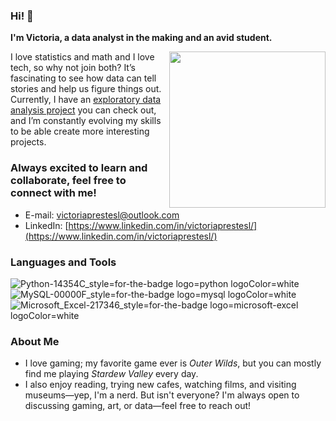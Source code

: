 ### Hi! 👋  

**I'm Victoria, a data analyst in the making and an avid student.**

<img align='right' src='https://media1.tenor.com/m/v5lxzTqe79AAAAAd/outer-wilds.gif' width='250'>

I love statistics and math and I love tech, so why not join both? It’s fascinating to see how data can tell stories and help us figure things out.
Currently, I have an [exploratory data analysis project](https://github.com/victoriaprestes/ifood-data-analyst-case) you can check out, and I’m constantly evolving my skills to be able create more interesting projects.


### Always excited to learn and collaborate, feel free to connect with me!
* E-mail: [victoriaprestesl@outlook.com](mailto:victoriaprestesl@outlook.com)
* LinkedIn: [https://www.linkedin.com/in/victoriaprestesl/](https://www.linkedin.com/in/victoriaprestesl/)

### Languages and Tools 
![Python-14354C_style=for-the-badge logo=python logoColor=white](https://github.com/user-attachments/assets/7255731c-f6d8-42d8-a174-6b4380e1c4bd) ![MySQL-00000F_style=for-the-badge logo=mysql logoColor=white](https://github.com/user-attachments/assets/cf3ab421-12a3-4348-baf2-fa336cc7e163) ![Microsoft_Excel-217346_style=for-the-badge logo=microsoft-excel logoColor=white](https://github.com/user-attachments/assets/14c4f201-5689-4cd3-87fa-c82393c19654)

### About Me
* I love gaming; my favorite game ever is *Outer Wilds*, but you can mostly find me playing *Stardew Valley* every day.  
* I also enjoy reading, trying new cafes, watching films, and visiting museums—yep, I'm a nerd. But isn't everyone? I'm always open to discussing gaming, art, or data—feel free to reach out!
